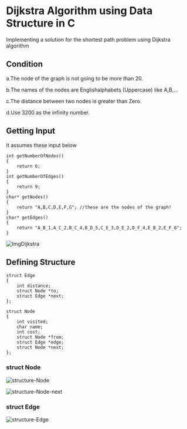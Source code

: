 # Dijkstra Algorithm using Data Structure in C

Implementing a solution for the shortest path problem using Dijkstra algorithm

## Condition
a.The node of the graph is not going to be more than 20.

b.The names of the nodes are Englishalphabets (Uppercase) like A,B,...

c.The distance between two nodes is greater than Zero.

d.Use 3200 as the infinity number.

## Getting Input
It assumes these input below
~~~
int getNumberOfNodes()
{ 
    return 6;
}
int getNumberOfEdges()
{ 
    return 9; 
}
char* getNodes()
{ 
    return "A,B,C,D,E,F,G"; //these are the nodes of the graph!
}
char* getEdges()
{ 
    return "A_B_1,A_C_2,B_C_4,B_D_5,C_E_3,D_E_2,D_F_4,E_B_2,E_F_6"; 
}
~~~

![ImgDijkstra](https://i.imgur.com/6EMAgYF.jpg)

## Defining Structure
~~~
struct Edge
{
    int distance;
    struct Node *to;
    struct Edge *next;
};

struct Node
{
    int visited;
    char name;
    int cost;
    struct Node *from;
    struct Edge *edge;
    struct Node *next;
};
~~~

### struct Node

![structure-Node](https://i.imgur.com/hsVG1NN.jpg)


![structure-Node-next](https://i.imgur.com/YWC1VW7.jpg)

### struct Edge

![structure-Edge](https://i.imgur.com/kBzf6Dg.jpg)
